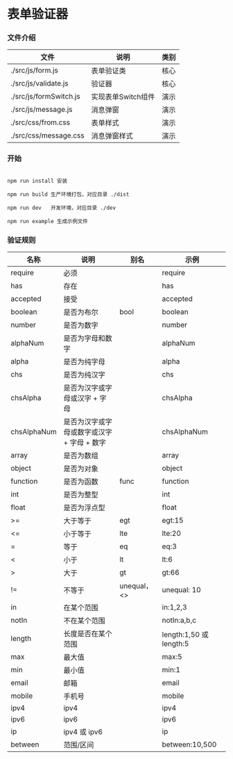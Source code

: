 # 表单验证器

### 文件介绍

| 文件 | 说明 | 类别 | 
| --- | --- | --- |
| ./src/js/form.js | 表单验证类 | 核心 | 
| ./src/js/validate.js | 验证器 | 核心 |
| ./src/js/formSwitch.js | 实现表单Switch组件 | 演示 |
| ./src/js/message.js | 消息弹窗 | 演示 |
| ./src/css/from.css | 表单样式 | 演示 |
| ./src/css/message.css | 消息弹窗样式 | 演示 |


### 开始
```text

npm run install 安装

npm run build 生产环境打包，对应目录 ./dist

npm run dev   开发环境，对应目录 ./dev

npm run example 生成示例文件
```


### 验证规则
| 名称 | 说明 | 别名 | 示例 |
| ----- | ----- | ----- | ----- |
| require | 必须 | | require |
| has | 存在 | | has |
| accepted | 接受 | | accepted |
| boolean | 是否为布尔 | bool | boolean |
| number | 是否为数字 | | number |
| alphaNum | 是否为字母和数字 | | alphaNum |
| alpha | 是否为纯字母 | | alpha |
| chs | 是否为纯汉字 | | chs |
| chsAlpha | 是否为汉字或字母或汉字 + 字母 | | chsAlpha |
| chsAlphaNum | 是否为汉字或字母或数字或汉字 + 字母 + 数字 | | chsAlphaNum |
| array | 是否为数组 | | array |
| object | 是否为对象 | | object |
| function | 是否为函数 | func | function |
| int | 是否为整型 | | int |
| float | 是否为浮点型 | | float |
| >= | 大于等于 | egt | egt:15 |
| <= | 小于等于 | lte | lte:20 |
| = | 等于 | eq | eq:3 |
| < | 小于 | lt | lt:6 |
| \> | 大于 | gt | gt:66 |
| != | 不等于 | unequal，<> | unequal: 10 |
| in | 在某个范围 | | in:1,2,3 |
| notIn | 不在某个范围 | | notIn:a,b,c |
| length | 长度是否在某个范围 | | length:1,50 或 length:5 |
| max | 最大值 | | max:5 |
| min | 最小值 | | min:1 |
| email | 邮箱 | | email | 
| mobile | 手机号 | | mobile | 
| ipv4 | ipv4 | | ipv4 | 
| ipv6 | ipv6 | | ipv6 | 
| ip | ipv4 或 ipv6 | | ip |
| between | 范围/区间 | | between:10,500 |  



